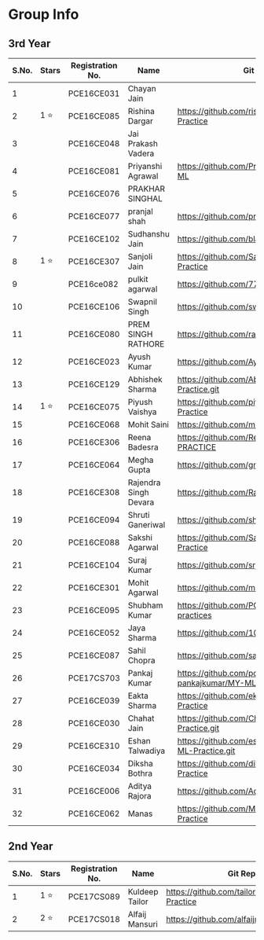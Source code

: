# Group Info

## 3rd Year
| S.No. | Stars | Registration No. | Name | Git Repo Link |
|-------|-------|------------------|------|---------------|
| 1 | | PCE16CE031 | Chayan Jain ||
| 2 | 1 :star: | PCE16CE085 | Rishina Dargar | https://github.com/rishinadargar/My-ML-Practice |
| 3 | | PCE16CE048 | Jai Prakash Vadera ||
| 4 | | PCE16CE081 | Priyanshi Agrawal | https://github.com/Priyanshi641/My-Practice-ML |
| 5 | | PCE16CE076 | PRAKHAR SINGHAL ||
| 6 | | PCE16CE077 | pranjal shah | https://github.com/pranjal218/MyMLPractice.git |
| 7 | | PCE16CE102 | Sudhanshu Jain | https://github.com/blacksag/My-ML-Practice.git |
| 8 | 1 :star: | PCE16CE307 | Sanjoli Jain | https://github.com/Sanjolijain04/My-ML-Practice |
| 9 | | PCE16ce082 | pulkit agarwal |https://github.com/7790p/assingment|
| 10 | | PCE16CE106 | Swapnil Singh | https://github.com/swapnil2306/my_ML_practice |
| 11 | | PCE16CE080 | PREM SINGH RATHORE |https://github.com/rathoreprem/MYMLPRACTICE|
| 12 | | PCE16CE023 | Ayush Kumar | https://github.com/Ayushkr99/My-Ml-Practice |
| 13 | | PCE16CE129 | Abhishek Sharma | https://github.com/Abhi2819sharma/MY-ML-Practice.git |
| 14 | 1 :star: | PCE16CE075 | Piyush Vaishya |https://github.com/piyushvaishya/My-ML-Practice |
| 15 | | PCE16CE068 | Mohit Saini | https://github.com/mohit8201/My-ML-Practice |
| 16 | | PCE16CE306 |Reena Badesra| https://github.com/Reena239/MY-ML-PRACTICE |
| 17 | | PCE16CE064 | Megha Gupta | https://github.com/gmegha12/My-ML-practice |
| 18 | | PCE16CE308 | Rajendra Singh Devara | https://github.com/Rajendra14/My-ML-Practice |
| 19 | | PCE16CE094 | Shruti Ganeriwal | https://github.com/shruti224/MyMLPractice |
| 20 | | PCE16CE088 | Sakshi Agarwal |https://github.com/Sakshi-Agarwal/My-ML-Practice |
| 21 | | PCE16CE104 | Suraj Kumar | https://github.com/srj789/My-Ml-Practice |
| 22 | | PCE16CE301 | Mohit Agarwal | https://github.com/manumohit/My-ML-Practice  |
| 23 | | PCE16CE095 | Shubham Kumar | https://github.com/PCE16CE095/My-ML-practices |
| 24 | | PCE16CE052 | Jaya Sharma | https://github.com/10-jaya/my-ML-project |
| 25 | | PCE16CE087 | Sahil Chopra | https://github.com/sahilcbm/MY-ML-Practicee |
| 26 | | PCE17CS703 | Pankaj Kumar | https://github.com/pce17cs703-pankajkumar/MY-ML-Practice |
| 27 | | PCE16CE039 | Eakta Sharma | https://github.com/ekta-sharma19/MY_ML-Practice |
| 28 | | PCE16CE030 | Chahat Jain | https://github.com/Chahat1996/MY-ML-Practice.git |
|29 | | PCE16CE310 | Eshan Talwadiya | https://github.com/eshantalwadiya12345/My-ML-Practice.git |
|30 | | PCE16CE034 | Diksha Bothra | https://github.com/dikshabothra/My-ML-Practice |
|31 | | PCE16CE006 | Aditya Rajora | https://github.com/Adityarajora/MYMLPractice |
|32 | | PCE16CE062 | Manas | https://github.com/Manaskashyap/My-ML-Practice |

## 2nd Year

| S.No. | Stars | Registration No. | Name | Git Repo Link |
|-------|-------|------------------|------|---------------|
| 1 | 1 :star: | PCE17CS089 | Kuldeep Tailor | https://github.com/tailorkuldeep/My-ML-Practice |
| 2 | 2 :star: | PCE17CS018 | Alfaij Mansuri | https://github.com/alfaijmansuri/MyMLpractice |
